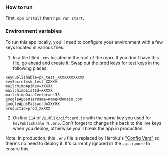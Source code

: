 ### How to run

First, `npm install` then `npm run start`.

### Environment variables

To run this app locally, you'll need to configure your environment with a few keys located in various files.

1. In a file titled `.env` located in the root of the repo. If you don't have this file, go ahead and create it. Swap out the prod keys for test keys in the following places:

```
keyPublishable=pk_test_XXXXXXXXXXXX
keySecret=sk_test_XXXXX
mailchimpApiKey=XXXXX
mailchimpListId=XXXXX
mailchimpDataCenter=us15
googleAppsUsername=name@domain.com
googleAppsPassword=XXXXX
productId=prod_XXXXX`
```

2. On line `114` of `/public/giftcard.js` with the same key you used for `keyPublishable` in `.env`. Don't forget to change this back to the live keys when you deploy, otherwise you'll break the app in production.

Note: In production, this `.env` file is replaced by Heroku's ["Config Vars"](https://devcenter.heroku.com/articles/config-vars) so there's no need to deploy it. It's currently ignored in the `.gitignore` to ensure this.
